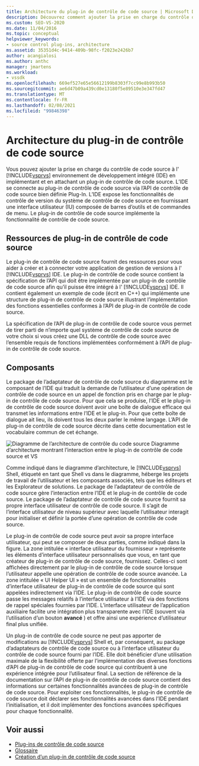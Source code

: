 ```yaml
---
title: Architecture du plug-in de contrôle de code source | Microsoft Docs
description: Découvrez comment ajouter la prise en charge du contrôle de code source à l’IDE de Visual Studio en implémentant et en attachant un plug-in de contrôle de code source.
ms.custom: SEO-VS-2020
ms.date: 11/04/2016
ms.topic: conceptual
helpviewer_keywords:
- source control plug-ins, architecture
ms.assetid: 35351d4c-9414-409b-98fc-f2023e2426b7
author: acangialosi
ms.author: anthc
manager: jmartens
ms.workload:
- vssdk
ms.openlocfilehash: 669ef527e65e56612199b8303f7cc99e8b993b50
ms.sourcegitcommit: ae6d47b09a439cd0e13180f5e89510e3e347fd47
ms.translationtype: MT
ms.contentlocale: fr-FR
ms.lasthandoff: 02/08/2021
ms.locfileid: "99846398"
---
```

# <a name="source-control-plug-in-architecture"></a>Architecture du plug-in de contrôle de code source
Vous pouvez ajouter la prise en charge du contrôle de code source à l' [!INCLUDE[vsprvs](../../code-quality/includes/vsprvs_md.md)] environnement de développement intégré (IDE) en implémentant et en attachant un plug-in de contrôle de code source. L’IDE se connecte au plug-in de contrôle de code source via l’API de contrôle de code source bien définie Plug-In. L’IDE expose les fonctionnalités de contrôle de version du système de contrôle de code source en fournissant une interface utilisateur (IU) composée de barres d’outils et de commandes de menu. Le plug-in de contrôle de code source implémente la fonctionnalité de contrôle de code source.

## <a name="source-control-plug-in-resources"></a>Ressources de plug-in de contrôle de code source
 Le plug-in de contrôle de code source fournit des ressources pour vous aider à créer et à connecter votre application de gestion de versions à l' [!INCLUDE[vsprvs](../../code-quality/includes/vsprvs_md.md)] IDE. Le plug-in de contrôle de code source contient la spécification de l’API qui doit être implémentée par un plug-in de contrôle de code source afin qu’il puisse être intégré à l' [!INCLUDE[vsprvs](../../code-quality/includes/vsprvs_md.md)] IDE. Il contient également un exemple de code (écrit en C++) qui implémente une structure de plug-in de contrôle de code source illustrant l’implémentation des fonctions essentielles conformes à l’API de plug-in de contrôle de code source.

 La spécification de l’API de plug-in de contrôle de code source vous permet de tirer parti de n’importe quel système de contrôle de code source de votre choix si vous créez une DLL de contrôle de code source avec l’ensemble requis de fonctions implémentées conformément à l’API de plug-in de contrôle de code source.

## <a name="components"></a>Composants
 Le package de l’adaptateur de contrôle de code source du diagramme est le composant de l’IDE qui traduit la demande de l’utilisateur d’une opération de contrôle de code source en un appel de fonction pris en charge par le plug-in de contrôle de code source. Pour que cela se produise, l’IDE et le plug-in de contrôle de code source doivent avoir une boîte de dialogue efficace qui transmet les informations entre l’IDE et le plug-in. Pour que cette boîte de dialogue ait lieu, ils doivent tous les deux parler le même langage. L’API de plug-in de contrôle de code source décrite dans cette documentation est le vocabulaire commun de cet échange.

 ![Diagramme de l’architecture de contrôle du code source](../../extensibility/internals/media/vs_sccsdk_plug_in_arch.gif "vs_sccsdk_plug_in_arch") Diagramme d’architecture montrant l’interaction entre le plug-in de contrôle de code source et VS

 Comme indiqué dans le diagramme d’architecture, le [!INCLUDE[vsprvs](../../code-quality/includes/vsprvs_md.md)] Shell, étiqueté en tant que Shell vs dans le diagramme, héberge les projets de travail de l’utilisateur et les composants associés, tels que les éditeurs et les Explorateur de solutions. Le package de l’adaptateur de contrôle de code source gère l’interaction entre l’IDE et le plug-in de contrôle de code source. Le package de l’adaptateur de contrôle de code source fournit sa propre interface utilisateur de contrôle de code source. Il s’agit de l’interface utilisateur de niveau supérieur avec laquelle l’utilisateur interagit pour initialiser et définir la portée d’une opération de contrôle de code source.

 Le plug-in de contrôle de code source peut avoir sa propre interface utilisateur, qui peut se composer de deux parties, comme indiqué dans la figure. La zone intitulée « interface utilisateur du fournisseur » représente les éléments d’interface utilisateur personnalisés que vous, en tant que créateur de plug-in de contrôle de code source, fournissez. Celles-ci sont affichées directement par le plug-in de contrôle de code source lorsque l’utilisateur appelle une opération de contrôle de code source avancée. La zone intitulée « UI Helper UI » est un ensemble de fonctionnalités d’interface utilisateur de plug-in de contrôle de code source qui sont appelées indirectement via l’IDE. Le plug-in de contrôle de code source passe les messages relatifs à l’interface utilisateur à l’IDE via des fonctions de rappel spéciales fournies par l’IDE. L’interface utilisateur de l’application auxiliaire facilite une intégration plus transparente avec l’IDE (souvent via l’utilisation d’un bouton **avancé** ) et offre ainsi une expérience d’utilisateur final plus unifiée.

 Un plug-in de contrôle de code source ne peut pas apporter de modifications au [!INCLUDE[vsprvs](../../code-quality/includes/vsprvs_md.md)] Shell et, par conséquent, au package d’adaptateurs de contrôle de code source ou à l’interface utilisateur du contrôle de code source fourni par l’IDE. Elle doit bénéficier d’une utilisation maximale de la flexibilité offerte par l’implémentation des diverses fonctions d’API de plug-in de contrôle de code source qui contribuent à une expérience intégrée pour l’utilisateur final. La section de référence de la documentation sur l’API de plug-in de contrôle de code source contient des informations sur certaines fonctionnalités avancées de plug-in de contrôle de code source. Pour exploiter ces fonctionnalités, le plug-in de contrôle de code source doit déclarer ses fonctionnalités avancées dans l’IDE pendant l’initialisation, et il doit implémenter des fonctions avancées spécifiques pour chaque fonctionnalité.

## <a name="see-also"></a>Voir aussi
- [Plug-ins de contrôle de code source](../../extensibility/source-control-plug-ins.md)
- [Glossaire](../../extensibility/source-control-plug-in-glossary.md)
- [Création d’un plug-in de contrôle de code source](../../extensibility/internals/creating-a-source-control-plug-in.md)
